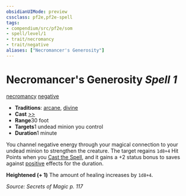 ```yaml
---
obsidianUIMode: preview
cssclass: pf2e,pf2e-spell
tags:
- compendium/src/pf2e/som
- spell/level/1
- trait/necromancy
- trait/negative
aliases: ["Necromancer's Generosity"]
---
```

# Necromancer's Generosity *Spell 1*   
[necromancy](../../Rules/traits/necromancy.md)  [negative](../../Rules/traits/negative.md)  

- **Traditions**: [arcane](../../Rules/traits/arcane.md), [divine](../../Rules/traits/divine.md)
- **Cast** [>>](../../Rules/core-rulebook/chapter-9-playing-the-game.md#Actions "Two-Action") 
- **Range**30 foot
- **Targets**1 undead minion you control
- **Duration**1 minute

You channel negative energy through your magical connection to your undead minion to strengthen the creature. The target regains `1d8+4` Hit Points when you [Cast the Spell](../../Rules/actions/cast-a-spell.md), and it gains a +2 status bonus to saves against [positive](../../Rules/traits/positive.md) effects for the duration.

**Heightened (+ 1)** The amount of healing increases by `1d8+4`.

*Source: Secrets of Magic p. 117*